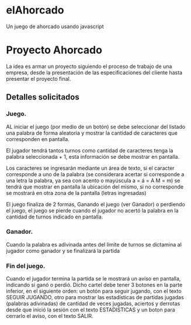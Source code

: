 # elAhorcado
Un juego de ahorcado usando javascript


# Proyecto Ahorcado
La idea es armar un proyecto siguiendo el proceso de trabajo de una empresa, desde la presentación de las especificaciones del cliente hasta presentar el proyecto final.

## Detalles solicitados

### Juego.
AL iniciar el juego (por medio de un botón) se debe seleccionar del listado una palabra de forma aleatoria y mostrar la cantidad de caracteres que corresponden en pantalla.

El jugador tendrá tantos turnos como cantidad de caracteres tenga la palabra seleccionada + 1, esta información se debe mostrar en pantalla.

Los caracteres se ingresarán mediante un área de texto, si el caracter corresponde a uno de la palabra (se considerara acertar si corresponde a una letra la palabra, ya sea con acento o mayúscula a = á = A M = m) se tendrá que mostrar en pantalla la ubicación del mismo, si no corresponde se mostrará en otra zona de la pantalla (letras ingresadas)

El juego finaliza de 2 formas, Ganando el juego (ver Ganador) o perdiendo el juego, el juego se pierde cuando el jugador no acertó la palabra en la cantidad de turnos indicado en pantalla.

### Ganador.

Cuando la palabra es adivinada antes del límite de turnos se dictamina al jugador como ganador y se finalizará la partida

### Fin del juego.

Cuando el jugador termina la partida se le mostrará un aviso en pantalla, indicando si ganó o perdió. Dicho cartel debe tener 3 botones en la parte inferior, en el siguiente orden: un botón para seguir jugando, con el texto SEGUIR JUGANDO, otro para mostrar las estadísticas de partidas jugadas (palabras adivinadas) de cantidad de veces jugadas, aciertos y derrotas desde que inició la sesión con el texto ESTADISTICAS y un boton para cerrarlo el aviso, con el texto SALIR.